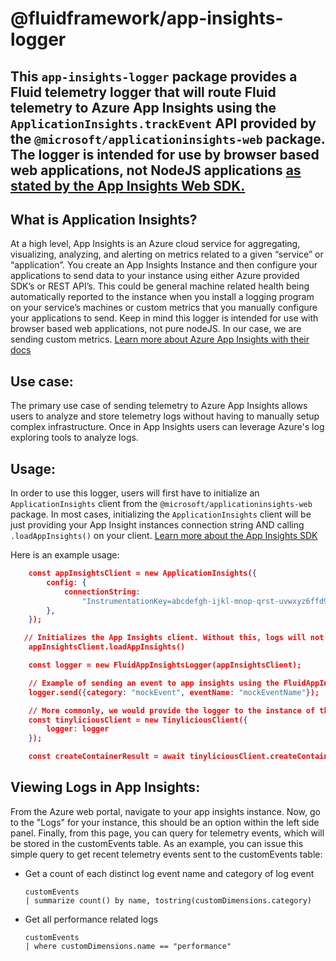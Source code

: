 # @fluidframework/app-insights-logger

## This `app-insights-logger` package provides a Fluid telemetry logger that will route Fluid telemetry to Azure App Insights using the `ApplicationInsights.trackEvent` API provided by the `@microsoft/applicationinsights-web` package. The logger is intended for use by browser based web applications, not NodeJS applications [as stated by the App Insights Web SDK.](https://learn.microsoft.com/en-us/azure/azure-monitor/app/app-insights-overview?tabs=net)

## What is Application Insights?

At a high level, App Insights is an Azure cloud service for aggregating, visualizing, analyzing, and alerting on metrics related to a given “service” or “application”.
You create an App Insights Instance and then configure your applications to send data to your instance using either Azure provided SDK’s or REST API’s.
This could be general machine related health being automatically reported to the instance when you install a logging program on your service’s machines or custom metrics that you manually configure your applications to send. Keep in mind this logger is intended for use with browser based web applications, not pure nodeJS.
In our case, we are sending custom metrics. [Learn more about Azure App Insights with their docs](https://learn.microsoft.com/en-us/azure/azure-monitor/app/app-insights-overview?tabs=net)

## Use case:

The primary use case of sending telemetry to Azure App Insights allows users to analyze and store telemetry logs without having to manually setup complex infrastructure.
Once in App Insights users can leverage Azure's log exploring tools to analyze logs.

## Usage:

In order to use this logger, users will first have to initialize an `ApplicationInsights` client from the `@microsoft/applicationinsights-web` package. In most cases, initializing the `ApplicationInsights` client will be just providing your App Insight instances connection string AND calling `.loadAppInsights()` on your client. [Learn more about the App Insights SDK](https://github.com/microsoft/ApplicationInsights-JS#before-getting-started)

Here is an example usage:

```json
	const appInsightsClient = new ApplicationInsights({
		config: {
			connectionString:
				"InstrumentationKey=abcdefgh-ijkl-mnop-qrst-uvwxyz6ffd9c;IngestionEndpoint=https://westus2-2.in.applicationinsights.azure.com/;LiveEndpoint=https://westus2.livediagnostics.monitor.azure.com/",
		},
	});

   // Initializes the App Insights client. Without this, logs will not be sent to Azure.
	appInsightsClient.loadAppInsights()

	const logger = new FluidAppInsightsLogger(appInsightsClient);

	// Example of sending an event to app insights using the FluidAppInsightsLogger directly
	logger.send({category: "mockEvent",	eventName: "mockEventName"});

	// More commonly, we would provide the logger to the instance of the Fluid client your application is using to create Fluid Containers. This enables Fluid telemetry to be automatically sent to App Insights as your Fluid App is running.
	const tinyliciousClient = new TinyliciousClient({
		logger: logger
	});

	const createContainerResult = await tinyliciousClient.createContainer(containerSchema);

```

## Viewing Logs in App Insights:

From the Azure web portal, navigate to your app insights instance. Now, go to the "Logs" for your instance, this should be an option within the left side panel. Finally, from this page, you can query for telemetry events, which will be stored in the customEvents table. As an example, you can issue this simple query to get recent telemetry events sent to the customEvents table:

-   Get a count of each distinct log event name and category of log event

    ```
    customEvents
    | summarize count() by name, tostring(customDimensions.category)
    ```

-   Get all performance related logs

    ```
    customEvents
    | where customDimensions.name == "performance"
    ```
